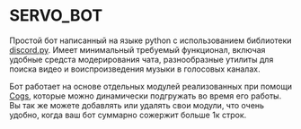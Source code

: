 # SERVO_BOT

Простой бот написанный на языке python с использованием библиотеки [discord.py](https://github.com/Rapptz/discord.py). Имеет минимальный требуемый функционал, включая удобные средста модерирования чата, разнообразные утилиты для поиска видео и воиспроизведения музыки в голосовых каналах.

Бот работает на основе отдельных модулей реализованных при помощи [Cogs](https://discordpy.readthedocs.io/en/latest/ext/commands/api.html?highlight=cog#discord.ext.commands.Cog), которые можно динамически подгружать во время его работы. Вы так же можете добавлять или удалять свои модули, что очень удобно, когда ваш бот суммарно сожержит больше 1к строк.
